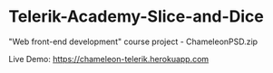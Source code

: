 # Telerik-Academy-Slice-and-Dice
"Web front-end development" course project - ChameleonPSD.zip

Live Demo: https://chameleon-telerik.herokuapp.com